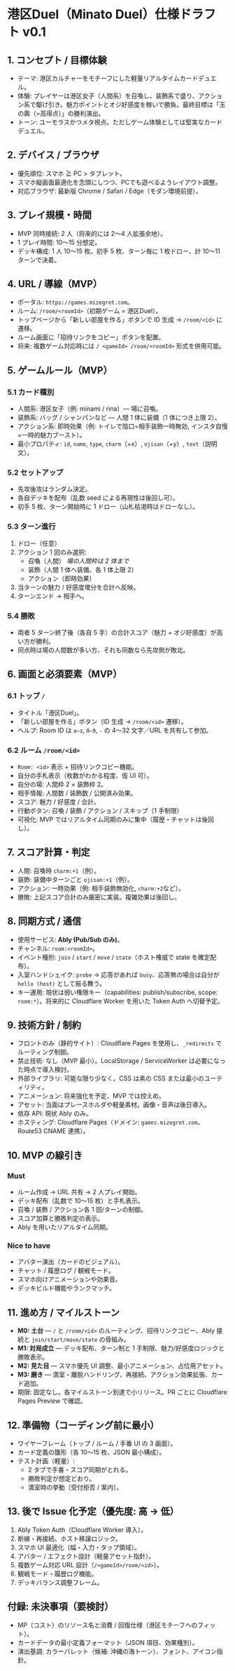 # 港区Duel（Minato Duel）仕様ドラフト v0.1

## 1. コンセプト / 目標体験
- テーマ: 港区カルチャーをモチーフにした軽量リアルタイムカードデュエル。
- 体験: プレイヤーは港区女子（人間系）を召喚し、装飾系で盛り、アクション系で駆け引き。魅力ポイントとオジ好感度を稼いで勝負。最終目標は「玉の輿（=高得点）」の勝利演出。
- トーン: ユーモラスかつメタ視点。ただしゲーム体験としては堅実なカードデュエル。

## 2. デバイス / ブラウザ
- 優先順位: スマホ ≧ PC > タブレット。
- スマホ縦画面最適化を念頭にしつつ、PCでも遊べるようレイアウト調整。
- 対応ブラウザ: 最新版 Chrome / Safari / Edge（モダン環境前提）。

## 3. プレイ規模・時間
- MVP 同時接続: 2 人（将来的には 2〜4 人拡張余地）。
- 1 プレイ時間: 10〜15 分想定。
- デッキ構成: 1 人 10〜15 枚。初手 5 枚、ターン毎に 1 枚ドロー、計 10〜11 ターンで決着。

## 4. URL / 導線（MVP）
- ポータル: `https://games.mizegret.com`。
- ルーム: `/room/<roomId>`（初期ゲーム = 港区Duel）。
- トップページから「新しい部屋を作る」ボタンで ID 生成 → `/room/<id>` に遷移。
- ルーム画面に「招待リンクをコピー」ボタンを配置。
- 将来: 複数ゲーム対応時には `/ <gameId> /room/<roomId>` 形式を併用可能。

## 5. ゲームルール（MVP）
### 5.1 カード種別
- 人間系: 港区女子（例: minami / rina）— 場に召喚。
- 装飾系: バッグ / シャンパンなど — 人間 1 体に装備（1 体につき上限 2）。
- アクション系: 即時効果（例: トイレで陰口=相手装飾一時無効, インスタ自慢=一時的魅力ブースト）。
- 最小プロパティ: `id`, `name`, `type`, `charm`（+x）, `ojisan`（+y）, `text`（説明文）。

### 5.2 セットアップ
- 先攻後攻はランダム決定。
- 各自デッキを配布（乱数 seed による再現性は後回し可）。
- 初手 5 枚、ターン開始時に 1 ドロー（山札枯渇時はドローなし）。

### 5.3 ターン進行
1. ドロー（任意）
2. アクション 1 回のみ選択:
   - 召喚（人間） *場の人間枠は 2 体まで*
   - 装飾（人間 1 体へ装備、各 1 体上限 2）
   - アクション（即時効果）
3. 当ターンの魅力 / 好感度増分を合計へ反映。
4. ターンエンド → 相手へ。

### 5.4 勝敗
- 両者 5 ターン終了後（各自 5 手）の合計スコア（魅力 + オジ好感度）が高い方が勝利。
- 同点時は場の人間数が多い方、それも同数なら先攻側が敗北。

## 6. 画面と必須要素（MVP）
### 6.1 トップ `/`
- タイトル「港区Duel」。
- 「新しい部屋を作る」ボタン（ID 生成 → `/room/<id>` 遷移）。
- ヘルプ: Room ID は `a–z`, `0–9`, `-` の 4〜32 文字／URL を共有して参加。

### 6.2 ルーム `/room/<id>`
- `Room: <id>` 表示 + 招待リンクコピー機能。
- 自分の手札表示（枚数がわかる程度、仮 UI 可）。
- 自分の場: 人間枠 2 × 装飾枠 2。
- 相手情報: 人間数 / 装飾数 / 公開済み効果。
- スコア: 魅力 / 好感度 / 合計。
- 行動ボタン: 召喚 / 装飾 / アクション / スキップ（1 手制限）
- 可視化: MVP ではリアルタイム同期のみに集中（履歴・チャットは後回し）。

## 7. スコア計算・判定
- 人間: 召喚時 `charm:+1`（例）。
- 装飾: 装備中ターンごと `ojisan:+1`（例）。
- アクション: 一時効果（例: 相手装飾無効化, `charm:+2`など）。
- 勝敗: 上記スコア合計のみ厳密に実装。複雑効果は後回し。

## 8. 同期方式 / 通信
- 使用サービス: **Ably (Pub/Sub のみ)**。
- チャンネル: `room:<roomId>`。
- イベント種別: `join` / `start` / `move` / `state`（ホスト権威で state を確定配布）。
- 入室ハンドシェイク: `probe` → 応答があれば `busy`、応答無の場合は自分が `hello (host)` として振る舞う。
- キー運用: 現状は弱い権限キー（capabilities: publish/subscribe, scope: `room:*`）。将来的に Cloudflare Worker を用いた Token Auth へ切替予定。

## 9. 技術方針 / 制約
- フロントのみ（静的サイト）: Cloudflare Pages を使用し、`_redirects` でルーティング制御。
- 禁止技術: なし（MVP 最小）。LocalStorage / ServiceWorker は必要になった時点で導入検討。
- 外部ライブラリ: 可能な限り少なく。CSS は素の CSS または最小のユーティリティ。
- アニメーション: 将来強化を予定、MVP では控えめ。
- アセット: 当面はプレースホルダや軽量素材。画像・音声は後日導入。
- 依存 API: 現状 Ably のみ。
- ホスティング: Cloudflare Pages（ドメイン: `games.mizegret.com`、Route53 CNAME 連携）。

## 10. MVP の線引き
### Must
- ルーム作成 → URL 共有 → 2 人プレイ開始。
- デッキ配布（乱数で 10〜15 枚）と手札表示。
- 召喚 / 装飾 / アクション各 1 回/ターンの制御。
- スコア加算と勝敗判定の表示。
- Ably を用いたリアルタイム同期。

### Nice to have
- アバター演出（カードのビジュアル）。
- チャット / 履歴ログ / 観戦モード。
- スマホ向けアニメーションや効果音。
- デッキビルド機能やランクマッチ。

## 11. 進め方 / マイルストーン
- **M0: 土台** — `/` と `/room/<id>` のルーティング、招待リンクコピー、Ably 接続と `join/start/move/state` の骨組み。
- **M1: 対局成立** — デッキ配布、ターン制と 1 手制限、魅力/好感度ロジックと勝敗表示。
- **M2: 見た目** — スマホ優先 UI 調整、最小アニメーション、占位用アセット。
- **M3: 磨き** — 満室・離脱ハンドリング、再接続、アクション効果拡張、カード追加。
- 期限: 固定なし。各マイルストーン到達で小リリース。PR ごとに Cloudflare Pages Preview で確認。

## 12. 準備物（コーディング前に最小）
- ワイヤーフレーム（トップ / ルーム / 手番 UI の 3 画面）。
- カード定義の雛形（各 10〜15 枚、JSON 最小構成）。
- テスト計画（軽量）:
  - 2 タブで手番・スコア同期がとれる。
  - 勝敗判定が想定どおり。
  - 満室時の挙動（受付拒否 / 案内）。

## 13. 後で Issue 化予定（優先度: 高 → 低）
1. Ably Token Auth（Cloudflare Worker 導入）。
2. 断線・再接続、ホスト移譲ロジック。
3. スマホ UI 最適化（幅・入力・タップ領域）。
4. アバター / エフェクト設計（軽量アセット指針）。
5. 複数ゲーム対応 URL 設計（`/<gameId>/room/<id>`）。
6. 観戦モード・履歴ログ機能。
7. デッキバランス調整フレーム。

## 付録: 未決事項（要検討）
- MP（コスト）のリソース名と消費 / 回復仕様（港区モチーフへのフィット）。
- カードデータの最小定義フォーマット（JSON 項目、効果種別）。
- 演出基調: カラーパレット（候補: 沖縄の海トーン）、フォント、アイコン指針。

